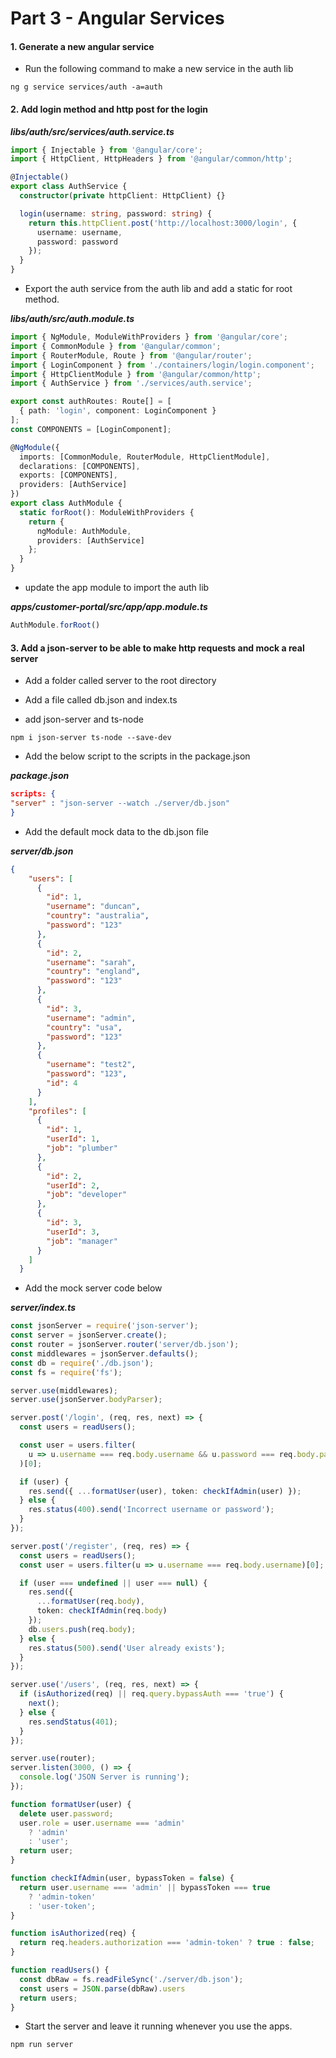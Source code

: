 # Part 3 - Angular Services

#### 1. Generate a new angular service

* Run the following command to make a new service in the auth lib

```
ng g service services/auth -a=auth
```

#### 2. Add login method and http post for the login

_**libs/auth/src/services/auth.service.ts**_

```ts
import { Injectable } from '@angular/core';
import { HttpClient, HttpHeaders } from '@angular/common/http';

@Injectable()
export class AuthService {
  constructor(private httpClient: HttpClient) {}

  login(username: string, password: string) {
    return this.httpClient.post('http://localhost:3000/login', {
      username: username,
      password: password
    });
  }
}
```

* Export the auth service from the auth lib and add a static for root method.

_**libs/auth/src/auth.module.ts**_

```ts
import { NgModule, ModuleWithProviders } from '@angular/core';
import { CommonModule } from '@angular/common';
import { RouterModule, Route } from '@angular/router';
import { LoginComponent } from './containers/login/login.component';
import { HttpClientModule } from '@angular/common/http';
import { AuthService } from './services/auth.service';

export const authRoutes: Route[] = [
  { path: 'login', component: LoginComponent }
];
const COMPONENTS = [LoginComponent];

@NgModule({
  imports: [CommonModule, RouterModule, HttpClientModule],
  declarations: [COMPONENTS],
  exports: [COMPONENTS],
  providers: [AuthService]
})
export class AuthModule {
  static forRoot(): ModuleWithProviders {
    return {
      ngModule: AuthModule,
      providers: [AuthService]
    };
  }
}
```

* update the app module to import the auth lib

_**apps/customer-portal/src/app/app.module.ts**_

```ts
AuthModule.forRoot()
```

#### 3. Add a json-server to be able to make http requests and mock a real server

* Add a folder called server to the root directory

* Add a file called db.json and index.ts

* add json-server and ts-node

```
npm i json-server ts-node --save-dev
```

* Add the below script to the scripts in the package.json

_**package.json**_

```json
scripts: {
"server" : "json-server --watch ./server/db.json"
}
```

* Add the default mock data to the db.json file

_**server/db.json**_

```json
{
    "users": [
      {
        "id": 1,
        "username": "duncan",
        "country": "australia",
        "password": "123"
      },
      {
        "id": 2,
        "username": "sarah",
        "country": "england",
        "password": "123"
      },
      {
        "id": 3,
        "username": "admin",
        "country": "usa",
        "password": "123"
      },
      {
        "username": "test2",
        "password": "123",
        "id": 4
      }
    ],
    "profiles": [
      {
        "id": 1,
        "userId": 1,
        "job": "plumber"
      },
      {
        "id": 2,
        "userId": 2,
        "job": "developer"
      },
      {
        "id": 3,
        "userId": 3,
        "job": "manager"
      }
    ]
  }
```

* Add the mock server code below

_**server/index.ts**_

```ts
const jsonServer = require('json-server');
const server = jsonServer.create();
const router = jsonServer.router('server/db.json');
const middlewares = jsonServer.defaults();
const db = require('./db.json');
const fs = require('fs');

server.use(middlewares);
server.use(jsonServer.bodyParser);

server.post('/login', (req, res, next) => { 
  const users = readUsers();

  const user = users.filter(
    u => u.username === req.body.username && u.password === req.body.password
  )[0];

  if (user) {
    res.send({ ...formatUser(user), token: checkIfAdmin(user) });
  } else {
    res.status(400).send('Incorrect username or password');
  }
});

server.post('/register', (req, res) => {
  const users = readUsers();
  const user = users.filter(u => u.username === req.body.username)[0];

  if (user === undefined || user === null) {
    res.send({
      ...formatUser(req.body),
      token: checkIfAdmin(req.body)
    });
    db.users.push(req.body);
  } else {
    res.status(500).send('User already exists');
  }
});

server.use('/users', (req, res, next) => {
  if (isAuthorized(req) || req.query.bypassAuth === 'true') {
    next();
  } else {
    res.sendStatus(401);
  }
});

server.use(router);
server.listen(3000, () => {
  console.log('JSON Server is running');
});

function formatUser(user) {
  delete user.password;
  user.role = user.username === 'admin'
    ? 'admin'
    : 'user';
  return user;
}

function checkIfAdmin(user, bypassToken = false) {
  return user.username === 'admin' || bypassToken === true
    ? 'admin-token'
    : 'user-token';
}

function isAuthorized(req) {
  return req.headers.authorization === 'admin-token' ? true : false;
}

function readUsers() {
  const dbRaw = fs.readFileSync('./server/db.json');  
  const users = JSON.parse(dbRaw).users
  return users;
}
```

* Start the server and leave it running whenever you use the apps.

```
npm run server
```



